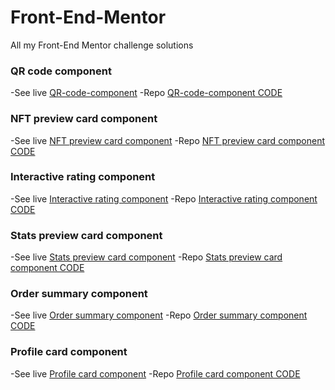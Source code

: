 # Front-End-Mentor
All my Front-End Mentor challenge solutions

### QR code component
-See live [QR-code-component](https://adammzkr.github.io/Front-End-Mentor/QR-code-component/index.html)
-Repo [QR-code-component CODE](https://github.com/AdamMzkr/Front-End-Mentor/tree/main/QR-code-component)

### NFT preview card component
-See live [NFT preview card component](https://adammzkr.github.io/Front-End-Mentor/NFT-card-component/index.html)
-Repo [NFT preview card component CODE](https://github.com/AdamMzkr/Front-End-Mentor/tree/main/NFT-card-component)
 
### Interactive rating component
-See live [Interactive rating component](https://adammzkr.github.io/Front-End-Mentor/interactive-rates-component/index.html)
-Repo [Interactive rating component CODE](https://github.com/AdamMzkr/Front-End-Mentor/tree/main/interactive-rates-component)

### Stats preview card component
-See live [Stats preview card component](https://adammzkr.github.io/Front-End-Mentor/stats-card-component/index.html)
-Repo [Stats preview card component CODE](https://github.com/AdamMzkr/Front-End-Mentor/tree/main/stats-card-component)

### Order summary component
-See live [Order summary component](https://adammzkr.github.io/Front-End-Mentor/order-summary-component/index.html)
-Repo [Order summary component CODE](https://github.com/AdamMzkr/Front-End-Mentor/tree/main/order-summary-component)

### Profile card component
-See live [Profile card component](https://adammzkr.github.io/Front-End-Mentor/profile-card-component/index.html)
-Repo [Profile card component CODE](https://github.com/AdamMzkr/Front-End-Mentor/tree/main/profile-card-component)
 
 
